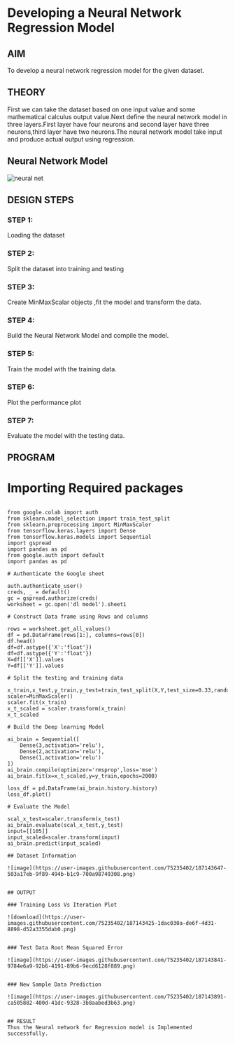 # Developing a Neural Network Regression Model

## AIM

To develop a neural network regression model for the given dataset.

## THEORY

First we can take the dataset based on one input value and some mathematical calculus output value.Next define the neural network model in three layers.First layer have four neurons and second layer have three neurons,third layer have two neurons.The neural network model take input and produce actual output using regression.

## Neural Network Model

![neural net](https://user-images.githubusercontent.com/75235402/187143493-a5eaebb1-4666-4c94-9a08-f9250f7893ca.png)

## DESIGN STEPS

### STEP 1:

Loading the dataset

### STEP 2:

Split the dataset into training and testing

### STEP 3:

Create MinMaxScalar objects ,fit the model and transform the data.

### STEP 4:

Build the Neural Network Model and compile the model.

### STEP 5:

Train the model with the training data.

### STEP 6:

Plot the performance plot

### STEP 7:

Evaluate the model with the testing data.

## PROGRAM

# Importing Required packages
```python3

from google.colab import auth
from sklearn.model_selection import train_test_split
from sklearn.preprocessing import MinMaxScaler
from tensorflow.keras.layers import Dense
from tensorflow.keras.models import Sequential
import gspread
import pandas as pd
from google.auth import default
import pandas as pd

# Authenticate the Google sheet

auth.authenticate_user()
creds, _ = default()
gc = gspread.authorize(creds)
worksheet = gc.open('dl model').sheet1

# Construct Data frame using Rows and columns

rows = worksheet.get_all_values()
df = pd.DataFrame(rows[1:], columns=rows[0])
df.head()
df=df.astype({'X':'float'})
df=df.astype({'Y':'float'})
X=df[['X']].values
Y=df[['Y']].values

# Split the testing and training data

x_train,x_test,y_train,y_test=train_test_split(X,Y,test_size=0.33,random_state=50)
scaler=MinMaxScaler()
scaler.fit(x_train)
x_t_scaled = scaler.transform(x_train)
x_t_scaled

# Build the Deep learning Model

ai_brain = Sequential([
    Dense(3,activation='relu'),
    Dense(2,activation='relu'),
    Dense(1,activation='relu')
])
ai_brain.compile(optimizer='rmsprop',loss='mse')
ai_brain.fit(x=x_t_scaled,y=y_train,epochs=2000)

loss_df = pd.DataFrame(ai_brain.history.history)
loss_df.plot()

# Evaluate the Model

scal_x_test=scaler.transform(x_test)
ai_brain.evaluate(scal_x_test,y_test)
input=[[105]]
input_scaled=scaler.transform(input)
ai_brain.predict(input_scaled)

## Dataset Information

![image](https://user-images.githubusercontent.com/75235402/187143647-503a17eb-9f89-494b-b1c9-700a98749308.png)


## OUTPUT

### Training Loss Vs Iteration Plot

![download](https://user-images.githubusercontent.com/75235402/187143425-1dac030a-de6f-4d31-8898-d52a3355dab0.png)


### Test Data Root Mean Squared Error

![image](https://user-images.githubusercontent.com/75235402/187143841-9784e6a9-92b6-4191-89b6-9ecd6128f889.png)


### New Sample Data Prediction

![image](https://user-images.githubusercontent.com/75235402/187143891-ca505882-400d-41dc-9328-3b8aabed3b63.png)


## RESULT
Thus the Neural network for Regression model is Implemented successfully.
